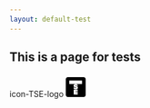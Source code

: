 ```yaml
---
layout: default-test
---
```


## This is a page for tests

<p>
<span class="icon-TSE-logo"><span class="path1"></span><span class="path2"></span></span>
<span class="mls"> icon-TSE-logo</span>
<span class="fa fa-envelope-square fa-2x"><span class="path1"></span><span class="path2"></span></span>
<i class="fa TSEicon" title="{{ TSE page }}" style="font-size: 300%;"></i>
<i class="fa TSE" title="{{ TSE page }}" style="font-size: 300%;"></i>
<a href="{{ site.website }}"> <img src="assets/images/TSEicon.svg" height="35px"/img></a>
<a href="{{ site.website }}"> <i class="fa fa-external-link-square fa-3x" title="{{ TSE webpage }}"></i></a>
</p>
